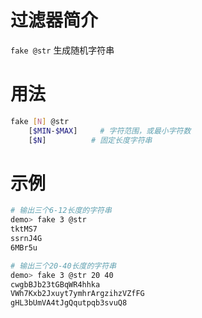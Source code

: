 # 过滤器简介

`fake @str` 生成随机字符串

# 用法

```bash
fake [N] @str 
    [$MIN-$MAX]     # 字符范围，或最小字符数
    [$N]          # 固定长度字符串
```

# 示例

```bash
# 输出三个6-12长度的字符串
demo> fake 3 @str
tktMS7
ssrnJ4G
6MBr5u

# 输出三个20-40长度的字符串
demo> fake 3 @str 20 40
cwgbBJb23tGBqWR4hhka
VWh7Kxb2Jxuyt7ymhrArgzihzVZfFG
gHL3bUmVA4tJgQqutpqb3svuQ8
```
